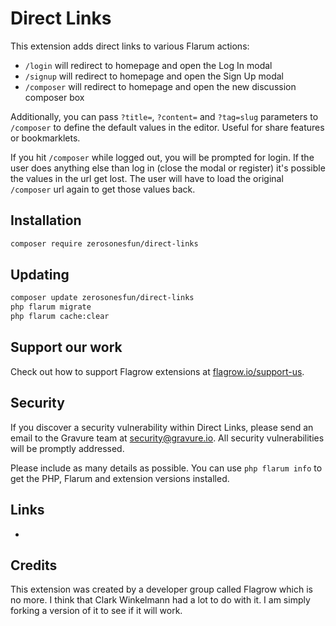 # Direct Links

This extension adds direct links to various Flarum actions:

- `/login` will redirect to homepage and open the Log In modal
- `/signup` will redirect to homepage and open the Sign Up modal
- `/composer` will redirect to homepage and open the new discussion composer box

Additionally, you can pass `?title=`, `?content=` and `?tag=slug` parameters to `/composer` to define the default values in the editor.
Useful for share features or bookmarklets.

If you hit `/composer` while logged out, you will be prompted for login.
If the user does anything else than log in (close the modal or register) it's possible the values in the url get lost.
The user will have to load the original `/composer` url again to get those values back.

## Installation

```bash
composer require zerosonesfun/direct-links
```

## Updating

```bash
composer update zerosonesfun/direct-links
php flarum migrate
php flarum cache:clear
```

## Support our work

Check out how to support Flagrow extensions at [flagrow.io/support-us](https://flagrow.io/support-us).

## Security

If you discover a security vulnerability within Direct Links, please send an email to the Gravure team at security@gravure.io. All security vulnerabilities will be promptly addressed.

Please include as many details as possible. You can use `php flarum info` to get the PHP, Flarum and extension versions installed.

## Links

- 

## Credits
This extension was created by a developer group called Flagrow which is no more. I think that Clark Winkelmann had a lot to do with it. I am simply forking a version of it to see if it will work. 
